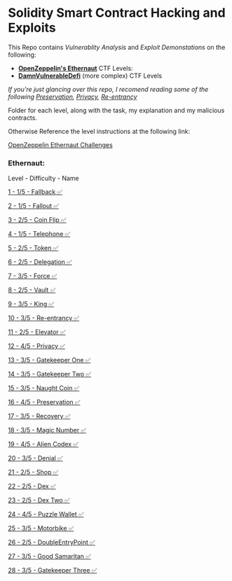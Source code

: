 # Solidity Smart Contract Hacking and Exploits
This Repo contains *Vulnerablity Analysis* and *Exploit Demonstations* on the following:
- [**OpenZeppelin's Ethernaut**](https://github.com/CharlieJRBenson/Smart-Contract-Hacking#levels-and-solutions-below) CTF Levels:
- [**DamnVulnerableDefi**]() (more complex) CTF Levels

*If you're just glancing over this repo, I recomend reading some of the following [Preservation](https://github.com/CharlieJRBenson/SmartContractHacking/tree/main/Preservation), [Privacy](https://github.com/CharlieJRBenson/SmartContractHacking/tree/main/Privacy), [Re-entrancy](https://github.com/CharlieJRBenson/SmartContractHacking/tree/main/Re-entrancy)*

Folder for each level, along with the task, my explanation and my malicious contracts.

Otherwise Reference the level instructions at the following link:

[OpenZeppelin Ethernaut Challenges](https://ethernaut.openzeppelin.com/)

### Ethernaut:

Level - Difficulty - Name

[1 - 1/5 - Fallback ✅](https://github.com/CharlieJRBenson/SmartContractHacking/tree/main/Fallback)

[2 - 1/5 - Fallout ✅](https://github.com/CharlieJRBenson/SmartContractHacking/tree/main/Fallout)

[3 - 2/5 - Coin Flip ✅](https://github.com/CharlieJRBenson/SmartContractHacking/tree/main/CoinFlip)

[4 - 1/5 - Telephone ✅](https://github.com/CharlieJRBenson/SmartContractHacking/tree/main/Telephone)

[5 - 2/5 - Token ✅](https://github.com/CharlieJRBenson/SmartContractHacking/tree/main/Token)

[6 - 2/5 - Delegation ✅](https://github.com/CharlieJRBenson/SmartContractHacking/tree/main/Delegation)

[7 - 3/5 - Force ✅](https://github.com/CharlieJRBenson/SmartContractHacking/tree/main/Force)

[8 - 2/5 - Vault ✅](https://github.com/CharlieJRBenson/SmartContractHacking/tree/main/Vault)

[9 - 3/5 - King ✅](https://github.com/CharlieJRBenson/SmartContractHacking/tree/main/King)

[10 - 3/5 - Re-entrancy ✅](https://github.com/CharlieJRBenson/SmartContractHacking/tree/main/Re-entrancy)

[11 - 2/5 - Elevator ✅](https://github.com/CharlieJRBenson/SmartContractHacking/tree/main/Elevator)

[12 - 4/5 - Privacy ✅](https://github.com/CharlieJRBenson/SmartContractHacking/tree/main/Privacy)

[13 - 3/5 - Gatekeeper One ✅](https://github.com/CharlieJRBenson/SmartContractHacking/tree/main/GatekeeperOne)

[14 - 3/5 - Gatekeeper Two ✅](https://github.com/CharlieJRBenson/Smart-Contract-Hacking/tree/main/GatekeeperTwo)

[15 - 3/5 - Naught Coin ✅](https://github.com/CharlieJRBenson/SmartContractHacking/tree/main/NaughtCoin)

[16 - 4/5 - Preservation ✅](https://github.com/CharlieJRBenson/SmartContractHacking/tree/main/Preservation)

[17 - 3/5 - Recovery ✅](https://github.com/CharlieJRBenson/SmartContractHacking/tree/main/Recovery)

[18 - 3/5 - Magic Number ✅](https://github.com/CharlieJRBenson/SmartContractHacking/tree/main/MagicNumber)

[19 - 4/5 - Alien Codex ✅](https://github.com/CharlieJRBenson/SmartContractHacking/tree/main)

[20 - 3/5 - Denial ✅](https://github.com/CharlieJRBenson/SmartContractHacking/tree/main)

[21 - 2/5 - Shop ✅](https://github.com/CharlieJRBenson/SmartContractHacking/tree/main)

[22 - 2/5 - Dex ✅](https://github.com/CharlieJRBenson/SmartContractHacking/tree/main)

[23 - 2/5 - Dex Two ✅](https://github.com/CharlieJRBenson/SmartContractHacking/tree/main)

[24 - 4/5 - Puzzle Wallet ✅](https://github.com/CharlieJRBenson/SmartContractHacking/tree/main)

[25 - 3/5 - Motorbike ✅](https://github.com/CharlieJRBenson/SmartContractHacking/tree/main)

[26 - 2/5 - DoubleEntryPoint ✅](https://github.com/CharlieJRBenson/SmartContractHacking/tree/main)

[27 - 3/5 - Good Samaritan ✅](https://github.com/CharlieJRBenson/SmartContractHacking/tree/main)

[28 - 3/5 - Gatekeeper Three ✅](https://github.com/CharlieJRBenson/SmartContractHacking/tree/main)
